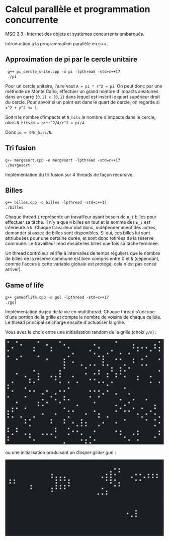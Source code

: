 # Calcul parallèle et programmation concurrente

MSO 3.3 : Internet des objets et systèmes concurrents embarqués.

Introduction à la programmation parallèle en c++.

## Approximation de pi par le cercle unitaire

```
 g++ pi_cercle_unite.cpp -o pi -lpthread -std=c++17
 ./pi
```

Pour un cercle unitaire, l'aire vaut `A = pi * r^2 = pi`. On peut donc par une méthode de Monte Carlo, effectuer un grand nombre d'impacts aléatoires dans un carré `[0,1] x [0,1]` dans lequel est inscrit le quart supérieur droit du cercle. Pour savoir si un point est dans le quart de cercle, on regarde si `x^2 + y^2 <= 1`. 

Soit `N` le nombre d'impacts et `N_hits` le nombre d'impacts dans le cercle, alors `N_hits/N = pi*r^2/4/r^2 = pi/4`.

Donc `pi = 4*N_hits/N`.

## Tri fusion

```
g++ mergesort.cpp -o mergesort -lpthread -std=c++17
./mergesort
```

Implémentation du tri fusion sur 4 threads de façon récursive.

## Billes

```
g++ billes.cpp -o billes -lpthread -std=c++17
./billes
```

Chaque thread `i` représente un travailleur ayant besoin de `n_i` billes pour effectuer sa tâche. Il n'y a que `N` billes en tout et la somme des `n_i` est inférieure à `N`. Chaque travailleur doit donc, indépendemment des autres, demander si assez de billes sont disponibles. Si oui, ces billes lui sont attriubuées pour une certaine durée, et sont donc retirées de la réserve commune. Le travailleur rend ensuite les billes une fois sa tâche terminée.

Un thread contrôleur vérifie à intervalles de temps réguliers que le nombre de billes de la réserve commune est bien compris entre 0 et `N` (cependant, comme l'accès à cette variable globale est protégé, cela n'est pas censé arriver).

## Game of life

```
g++ gameoflife.cpp -o gol -lpthread -std=c++17
./gol
```

Implémentation du jeu de la vie en multithread. Chaque thread s'occupe d'une portion de la grille et compte le nombre de voisins de chaque cellule. Le thread principal se charge ensuite d'actualiser la grille.

Vous avez le choix entre une initialisation random de la grille (choix `y/n`) :

![](./img/gol.gif)

ou une initialisation produisant un *Gosper glider gun* :

![](./img/glider_gun.gif)